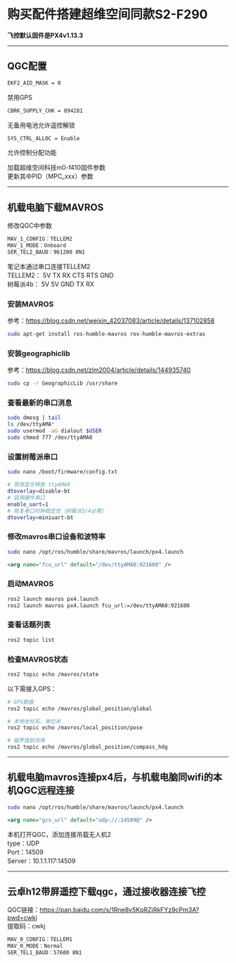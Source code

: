 # 购买配件搭建超维空间同款S2-F290
**飞控默认固件是PX4v1.13.3**

---

## QGC配置

```bash
EKF2_AID_MASK = 0
```
禁用GPS

```bash
CBRK_SUPPLY_CHK = 894281
```
无备用电池允许遥控解锁

```bash
SYS_CTRL_ALLOC = Enable
```
允许控制分配功能

加载超维空间科技m0-f410固件参数  
更新其中PID（MPC_xxx）参数

---

## 机载电脑下载MAVROS

修改QGC中参数

```bash
MAV_1_CONFIG：TELLEM2
MAV_1_MODE：Onboard
SER_TEL2_BAUD：961200 8N1
```

笔记本通过串口连接TELLEM2  
TELLEM2： 5V TX RX CTS RTS GND  
树莓派4b： 5V 5V GND TX RX

### 安装MAVROS

参考：https://blog.csdn.net/weixin_42037083/article/details/137102858

```bash
sudo apt-get install ros-humble-mavros ros-humble-mavros-extras
```

### 安装geographiclib

参考：https://blog.csdn.net/zlm2004/article/details/144935740

```bash
sudo cp -r GeographicLib /usr/share
```

### 查看最新的串口消息

```bash
sudo dmesg | tail
ls /dev/ttyAMA*
sudo usermod -aG dialout $USER
sudo chmod 777 /dev/ttyAMA0
```

### 设置树莓派串口

```bash
sudo nano /boot/firmware/config.txt
```

```bash
# 禁用蓝牙释放 ttyAMA0
dtoverlay=disable-bt
# 启用硬件串口
enable_uart=1
# 修复串口时钟稳定性（树莓派3/4必需）
dtoverlay=miniuart-bt
```

### 修改mavros串口设备和波特率

```bash
sudo nano /opt/ros/humble/share/mavros/launch/px4.launch
```

```xml
<arg name="fcu_url" default="/dev/ttyAMA0:921600" />
```

### 启动MAVROS

```bash
ros2 launch mavros px4.launch
ros2 launch mavros px4.launch fcu_url:=/dev/ttyAMA0:921600
```

### 查看话题列表

```bash
ros2 topic list
```

### 检查MAVROS状态

```bash
ros2 topic echo /mavros/state
```

以下需接入GPS：

```bash
# GPS数据
ros2 topic echo /mavros/global_position/global

# 本地坐标系，单位米
ros2 topic echo /mavros/local_position/pose

# 磁罗盘航向角
ros2 topic echo /mavros/global_position/compass_hdg
```

---

## 机载电脑mavros连接px4后，与机载电脑同wifi的本机QGC远程连接

```bash
sudo nano /opt/ros/humble/share/mavros/launch/px4.launch
```

```xml
<arg name="gcs_url" default="udp://:14509@" />
```

本机打开QGC，添加连接吊载无人机2  
type：UDP  
Port：14509  
Server：10.1.1.117:14509

---

## 云卓h12带屏遥控下载qgc，通过接收器连接飞控

QGC链接：https://pan.baidu.com/s/1Rne8v5KpRZjRkFYz9cPm3A?pwd=cwkj  
提取码：cwkj

```bash
MAV_0_CONFIG：TELLEM1
MAV_0_MODE：Normal
SER_TEL1_BAUD：57600 8N1
```